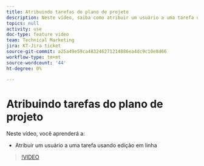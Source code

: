 ```yaml
---
title: Atribuindo tarefas do plano de projeto
description: Neste vídeo, saiba como atribuir um usuário a uma tarefa usando a edição em linha
topics: null
activity: use
doc-type: feature video
team: Technical Marketing
jira: KT-Jira ticket
source-git-commit: a25a49e59ca483246271214886ea4dc9c10e8d66
workflow-type: tm+mt
source-wordcount: '44'
ht-degree: 0%

---
```


# Atribuindo tarefas do plano de projeto

Neste vídeo, você aprenderá a:

* Atribuir um usuário a uma tarefa usando edição em linha

>[!VIDEO](https://video.tv.adobe.com/v/335092/?quality=12&learn=on)